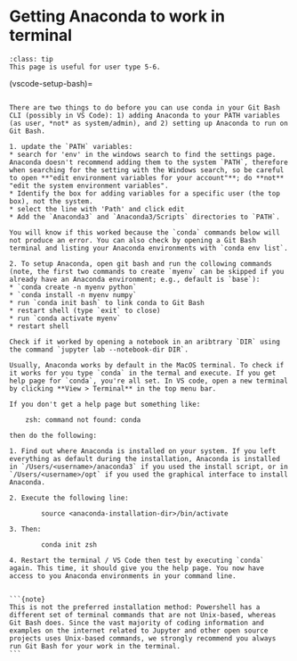 # Getting Anaconda to work in terminal

```{admonition} User types
:class: tip
This page is useful for user type 5-6.
```

(vscode-setup-bash)=
````{tab} Windows - Git Bash (preferred)

There are two things to do before you can use conda in your Git Bash CLI (possibly in VS Code): 1) adding Anaconda to your PATH variables (as user, *not* as system/admin), and 2) setting up Anaconda to run on Git Bash.

1. update the `PATH` variables: 
* search for 'env' in the windows search to find the settings page. Anaconda doesn't recommend adding them to the system `PATH`, therefore when searching for the setting with the Windows search, so be careful to open **"edit environment variables for your account"**; do **not** "edit the system environment variables". 
* Identify the box for adding variables for a specific user (the top box), not the system. 
* select the line with 'Path' and click edit
* Add the `Anaconda3` and `Anaconda3/Scripts` directories to `PATH`.

You will know if this worked because the `conda` commands below will not produce an error. You can also check by opening a Git Bash terminal and listing your Anaconda environments with `conda env list`.

2. To setup Anaconda, open git bash and run the collowing commands (note, the first two commands to create `myenv` can be skipped if you already have an Anaconda environment; e.g., default is `base`):
* `conda create -n myenv python`  
* `conda install -n myenv numpy`  
* run `conda init bash` to link conda to Git Bash
* restart shell (type `exit` to close)
* run `conda activate myenv` 
* restart shell

Check if it worked by opening a notebook in an aribtrary `DIR` using the command `jupyter lab --notebook-dir DIR`.
````
````{tab} MacOS
Usually, Anaconda works by default in the MacOS terminal. To check if it works for you type `conda` in the termal and execute. If you get help page for `conda`, you're all set. In VS code, open a new terminal by clicking **View > Terminal** in the top menu bar.

If you don't get a help page but something like:

    zsh: command not found: conda

then do the following:

1. Find out where Anaconda is installed on your system. If you left everything as default during the installation, Anaconda is installed in `/Users/<username>/anaconda3` if you used the install script, or in `/Users/<username>/opt` if you used the graphical interface to install Anaconda.

2. Execute the following line:

        source <anaconda-installation-dir>/bin/activate

3. Then:

        conda init zsh

4. Restart the terminal / VS Code then test by executing `conda` again. This time, it should give you the help page. You now have access to you Anaconda environments in your command line.
````
````{tab} Windows - Powershell

```{note}
This is not the preferred installation method: Powershell has a different set of terminal commands that are not Unix-based, whereas Git Bash does. Since the vast majority of coding information and examples on the internet related to Jupyter and other open source projects uses Unix-based commands, we strongly recommend you always run Git Bash for your work in the terminal.
``` 
````